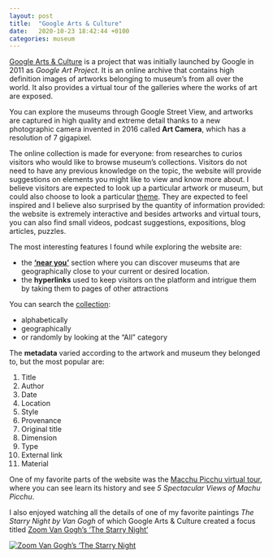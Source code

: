 ```yaml
---
layout: post
title:  "Google Arts & Culture"
date:   2020-10-23 18:42:44 +0100
categories: museum
---
```

[Google Arts & Culture](https://artsandculture.google.com) is a project that was initially launched by Google in 2011 as *Google Art Project*. It is an online archive that contains high definition images of artworks belonging to museum’s from all over the world. It also provides a virtual tour of the galleries where the works of art are exposed. 

You can explore the museums through Google Street View, and artworks are captured in high quality and extreme detail thanks to a new photographic camera invented in 2016 called **Art Camera**, which has a resolution of 7 gigapixel. 

The online collection is made for everyone: from researches to curios visitors who would like to browse museum’s collections. Visitors do not need to have any previous knowledge on the topic, the website will provide suggestions on elements you might like to view and know more about. I believe visitors are expected to look up a particular artwork or museum, but could also choose to look a particular [theme](https://artsandculture.google.com/project). They are expected to feel inspired and I believe also surprised by the quantity of information provided: the website is extremely interactive and besides artworks and virtual tours, you can also find small videos, podcast suggestions, expositions, blog articles, puzzles.

The most interesting features I found while exploring the website are: 
- the **[‘near you’](https://artsandculture.google.com/nearby)** section where you can discover museums that are geographically close to your current or desired location.
- the **hyperlinks** used to keep visitors on the platform and intrigue them by taking them to pages of other attractions

You can search the [collection](https://artsandculture.google.com/partner):

- alphabetically
- geographically
- or randomly by looking at the “All” category

The **metadata** varied according to the artwork and museum they belonged to, but the most popular are:

1. Title
2. Author
3. Date
4. Location
5. Style
6. Provenance
7. Original title
8. Dimension
9. Type
10. External link
11. Material

One of my favorite parts of the website was the [Macchu Picchu virtual tour](https://artsandculture.google.com/story/mAWxq7mCQ7kNKw), where you can see learn its history and see *5 Spectacular Views of Machu Picchu*. 

I also enjoyed watching all the details of one of my favorite paintings *The Starry Night by Van Gogh* of which Google Arts & Culture created a focus titled [Zoom Van Gogh’s ‘The Starry Night’](https://artsandculture.google.com/story/egVRmbCQ5tyrVA) 

[![Zoom Van Gogh’s ‘The Starry Night](myblog/media/starrynight.jpg "Zoom Van Gogh’s ‘The Starry Night")](https://artsandculture.google.com/story/egVRmbCQ5tyrVA)

